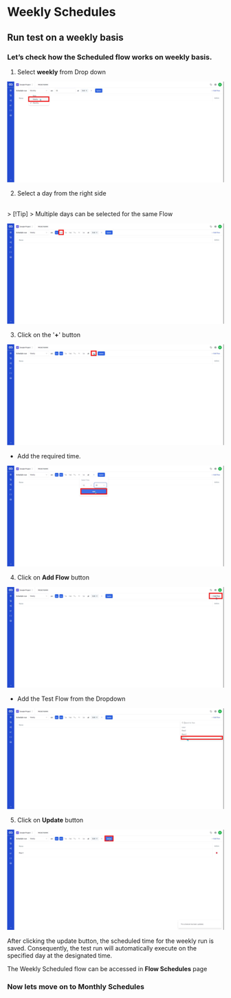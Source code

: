# Weekly Schedules
## Run test on a weekly basis


### Let’s check how the Scheduled flow works on weekly basis.

 1. Select **weekly** from Drop down

 ![WS 1](/images/WS%201.jpg)

 2. Select a day from the right side

<br>
 > [!Tip] 
 > Multiple days can be selected for the same Flow 

<br>

 ![WS 2](/images/WS%202.jpg)

 3. Click on the '**+**' button 

 ![WS 3](/images/WS%203.jpg)

 - Add the required time.

 ![WS 4](/images/WS%204.jpg)

 4. Click on **Add Flow** button 

 ![WS 5](/images/WS%205.jpg)

 - Add the Test Flow from the Dropdown

 ![WS 6](/images/WS%206.jpg)

 5. Click on **Update** button 

 ![WS 7](/images/WS%207.jpg)

 After clicking the update button, the scheduled time for the weekly run is saved. Consequently, the test run will automatically execute on the specified day at the designated time.

 The Weekly Scheduled flow can be accessed in **Flow Schedules** page  

 ### Now lets move on to Monthly Schedules